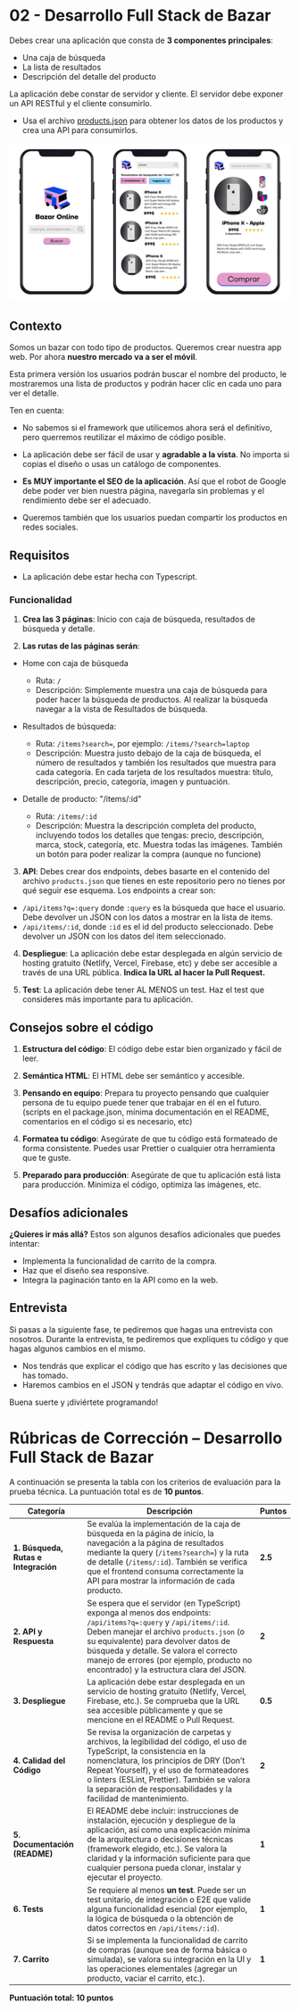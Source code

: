 # 02 - Desarrollo Full Stack de Bazar

Debes crear una aplicación que consta de **3 componentes principales**:

- Una caja de búsqueda
- La lista de resultados
- Descripción del detalle del producto

La aplicación debe constar de servidor y cliente. El servidor debe exponer un API RESTful y el cliente consumirlo.
- Usa el archivo [products.json](./products.json) para obtener los datos de los productos y crea una API para consumirlos.

![](./images/bazar.jpg)

## Contexto

Somos un bazar con todo tipo de productos. Queremos crear nuestra app web. Por ahora **nuestro mercado va a ser el móvil**.

Esta primera versión los usuarios podrán buscar el nombre del producto, le mostraremos una lista de productos y podrán hacer clic en cada uno para ver el detalle. 

Ten en cuenta:
- No sabemos si el framework que utilicemos ahora será el definitivo, pero querremos reutilizar el máximo de código posible.

- La aplicación debe ser fácil de usar y **agradable a la vista**. No importa si copias el diseño o usas un catálogo de componentes.

- **Es MUY importante el SEO de la aplicación**. Así que el robot de Google debe poder ver bien nuestra página, navegarla sin problemas y el rendimiento debe ser el adecuado.

- Queremos también que los usuarios puedan compartir los productos en redes sociales.

## Requisitos

- La aplicación debe estar hecha con Typescript.

### Funcionalidad

1. **Crea las 3 páginas**: Inicio con caja de búsqueda, resultados de búsqueda y detalle.

2. **Las rutas de las páginas serán**:
  - Home con caja de búsqueda
    - Ruta: `/`
    - Descripción: Simplemente muestra una caja de búsqueda para poder hacer la búsqueda de productos. Al realizar la búsqueda navegar a la vista de Resultados de búsqueda.
  
  - Resultados de búsqueda:
    - Ruta: `/items?search=`, por ejemplo: `/items/?search=laptop`
    - Descripción: Muestra justo debajo de la caja de búsqueda, el número de resultados y también los resultados que muestra para cada categoría. En cada tarjeta de los resultados muestra: título, descripción, precio, categoría, imagen y puntuación.

  - Detalle de producto: "/items/:id"
    - Ruta: `/items/:id`
    - Descripción: Muestra la descripción completa del producto, incluyendo todos los detalles que tengas: precio, descripción, marca, stock, categoría, etc. Muestra todas las imágenes. También un botón para poder realizar la compra (aunque no funcione)

3. **API**: Debes crear dos endpoints, debes basarte en el contenido del archivo `products.json` que tienes en este repositorio pero no tienes por qué seguir ese esquema. Los endpoints a crear son:
  - `/api/items?q=:query` donde `:query` es la búsqueda que hace el usuario. Debe devolver un JSON con los datos a mostrar en la lista de items.
  - `/api/items/:id`, donde `:id` es el id del producto seleccionado. Debe devolver un JSON con los datos del item seleccionado.

4. **Despliegue**: La aplicación debe estar desplegada en algún servicio de hosting gratuito (Netlify, Vercel, Firebase, etc) y debe ser accesible a través de una URL pública. **Indica la URL al hacer la Pull Request.**

5. **Test**: La aplicación debe tener AL MENOS un test. Haz el test que consideres más importante para tu aplicación.

## Consejos sobre el código

1. **Estructura del código**: El código debe estar bien organizado y fácil de leer.

2. **Semántica HTML**: El HTML debe ser semántico y accesible.

3. **Pensando en equipo**: Prepara tu proyecto pensando que cualquier persona de tu equipo puede tener que trabajar en él en el futuro. (scripts en el package.json, mínima documentación en el README, comentarios en el código si es necesario, etc)

4. **Formatea tu código**: Asegúrate de que tu código está formateado de forma consistente. Puedes usar Prettier o cualquier otra herramienta que te guste.

5. **Preparado para producción**: Asegúrate de que tu aplicación está lista para producción. Minimiza el código, optimiza las imágenes, etc.

## Desafíos adicionales

**¿Quieres ir más allá?** Estos son algunos desafíos adicionales que puedes intentar:

- Implementa la funcionalidad de carrito de la compra.
- Haz que el diseño sea responsive.
- Integra la paginación tanto en la API como en la web.

## Entrevista

Si pasas a la siguiente fase, te pediremos que hagas una entrevista con nosotros. Durante la entrevista, te pediremos que expliques tu código y que hagas algunos cambios en el mismo.

- Nos tendrás que explicar el código que has escrito y las decisiones que has tomado.
- Haremos cambios en el JSON y tendrás que adaptar el código en vivo.

Buena suerte y ¡diviértete programando!

# Rúbricas de Corrección – Desarrollo Full Stack de Bazar

A continuación se presenta la tabla con los criterios de evaluación para la prueba técnica. La puntuación total es de **10 puntos**.

| **Categoría**                           | **Descripción**                                                                                                                                                                                                                                                                                                                         | **Puntos** |
|----------------------------------------|-----------------------------------------------------------------------------------------------------------------------------------------------------------------------------------------------------------------------------------------------------------------------------------------------------------------------------------------|------------|
| **1. Búsqueda, Rutas e Integración**   | Se evalúa la implementación de la caja de búsqueda en la página de inicio, la navegación a la página de resultados mediante la query (`/items?search=`) y la ruta de detalle (`/items/:id`). También se verifica que el frontend consuma correctamente la API para mostrar la información de cada producto.                       | **2.5**    |
| **2. API y Respuesta**                 | Se espera que el servidor (en TypeScript) exponga al menos dos endpoints: `/api/items?q=:query` y `/api/items/:id`. Deben manejar el archivo `products.json` (o su equivalente) para devolver datos de búsqueda y detalle. Se valora el correcto manejo de errores (por ejemplo, producto no encontrado) y la estructura clara del JSON.  | **2**      |
| **3. Despliegue**                      | La aplicación debe estar desplegada en un servicio de hosting gratuito (Netlify, Vercel, Firebase, etc.). Se comprueba que la URL sea accesible públicamente y que se mencione en el README o Pull Request.                                                                                                                            | **0.5**    |
| **4. Calidad del Código**              | Se revisa la organización de carpetas y archivos, la legibilidad del código, el uso de TypeScript, la consistencia en la nomenclatura, los principios de DRY (Don’t Repeat Yourself), y el uso de formateadores o linters (ESLint, Prettier). También se valora la separación de responsabilidades y la facilidad de mantenimiento.       | **2**      |
| **5. Documentación (README)**          | El README debe incluir: instrucciones de instalación, ejecución y despliegue de la aplicación, así como una explicación mínima de la arquitectura o decisiones técnicas (framework elegido, etc.). Se valora la claridad y la información suficiente para que cualquier persona pueda clonar, instalar y ejecutar el proyecto.      | **1**      |
| **6. Tests**                           | Se requiere al menos **un test**. Puede ser un test unitario, de integración o E2E que valide alguna funcionalidad esencial (por ejemplo, la lógica de búsqueda o la obtención de datos correctos en `/api/items/:id`).                                                                                                                 | **1**      |
| **7. Carrito**                         | Si se implementa la funcionalidad de carrito de compras (aunque sea de forma básica o simulada), se valora su integración en la UI y las operaciones elementales (agregar un producto, vaciar el carrito, etc.).                                                                                                                      | **1**      |

**Puntuación total: 10 puntos**
